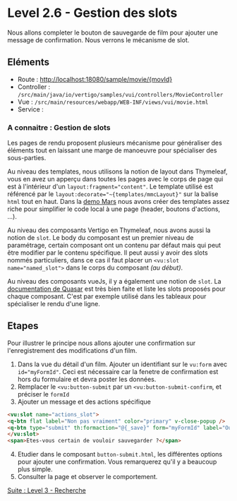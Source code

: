 # Level 2.6 - Gestion des slots

Nous allons completer le bouton de sauvegarde de film pour ajouter une message de confirmation.
Nous verrons le mécanisme de slot.

## Eléments

- Route : [http://localhost:18080/sample/movie/{movId}](http://localhost:18080/sample/movie/3678598)
- Controller : `/src/main/java/io/vertigo/samples/vui/controllers/MovieController`
- Vue : `/src/main/resources/webapp/WEB-INF/views/vui/movie.html`
- Service :

### A connaitre : Gestion de slots

Les pages de rendu proposent plusieurs mécanisme pour généraliser des éléments tout en laissant une marge de manoeuvre pour spécialiser des sous-parties.

Au niveau des templates, nous utilisons la notion de layout dans Thymeleaf, 
vous en avez un apperçu dans toutes les pages avec le corps de page qui est à l'intérieur d'un `layout:fragment="content"`.
Le template utilisé est référencé par le `layout:decorate="~{templates/mmcLayout}"` sur la balise `html` tout en haut.
Dans la [demo Mars](https://github.com/vertigo-io/vertigo-mars/tree/master/src/main/webapp/WEB-INF/views/templates) nous avons créer des templates assez riche pour simplifier le code local à une page (header, boutons d'actions, ...).

Au niveau des composants Vertigo en Thymeleaf, nous avons aussi la notion de `slot`. 
Le body du composant est un premier niveau de paramétrage, certain composant ont un contenu par défaut mais qui peut être modifier par le contenu spécifique. 
Il peut aussi y avoir des slots nommés particuliers, dans ce cas il faut placer un `<vu:slot name="named_slot">` dans le corps du composant *(au début)*.

Au niveau des composants vueJs, il y a également une notion de `slot`. 
La [documentation de Quasar](https://v1.quasar.dev/vue-components/input#qinput-api) est très bien faite et liste les slots proposés pour chaque composant.
C'est par exemple utilisé dans les tableaux pour spécialiser le rendu d'une ligne.

## Etapes

Pour illustrer le principe nous allons ajouter une confirmation sur l'enregistrement des modifications d'un film.

1. Dans la vue du détail d'un film. Ajouter un identifiant sur le `vu:form` avec `id="myFormId"`. Ceci est nécessaire car la fenetre de confirmation est hors du formulaire et devra poster les données.
2. Remplacer le `<vu:button-submit` par un `<vu:button-submit-confirm`, et préciser le `formId`
3. Ajouter un message et des actions spécifique 
```Html
<vu:slot name="actions_slot">
<q-btn flat label="Non pas vraiment" color="primary" v-close-popup />
<q-btn type="submit" th:formaction="@{_save}" form="myFormId" label="Oui tout à fait" color="primary" v-close-popup />
</vu:slot>
<span>Etes-vous certain de vouloir sauvegarder ?</span>
```
4. Etudier dans le composant `button-submit.html`, les différentes options pour ajouter une confirmation. Vous remarquerez qu'il y a beaucoup plus simple.
5. Consulter la page et observer le comportement.

[Suite : Level 3 - Recherche](./Level3.md)
